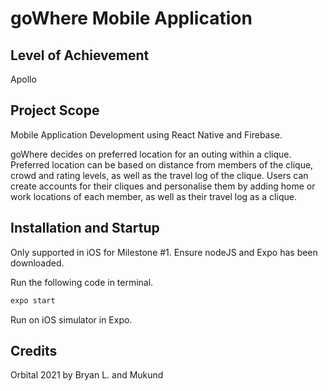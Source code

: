 # goWhere Mobile Application

## Level of Achievement

Apollo

## Project Scope

Mobile Application Development using React Native and Firebase.

goWhere decides on preferred location for an outing within a clique. Preferred location can be based on distance from members of the clique, crowd and rating levels, as well as the travel log of the clique. Users can create accounts for their cliques and personalise them by adding home or work locations of each member, as well as their travel log as a clique.

## Installation and Startup

Only supported in iOS for Milestone #1.
Ensure nodeJS and Expo has been downloaded.

Run the following code in terminal.

```bash
expo start
```

Run on iOS simulator in Expo.

## Credits

Orbital 2021 by Bryan L. and Mukund
